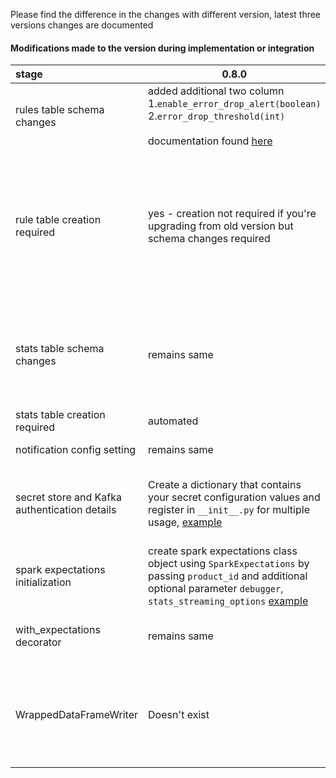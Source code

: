 Please find the difference in the changes with different version, latest three versions changes are documented

#### Modifications made to the version during implementation or integration



| stage                                         | 0.8.0                                                                                                                                                                                                                                        | 1.0.0                                                                                                                    | 1.2.0                                                                                                 |  
|:----------------------------------------------|----------------------------------------------------------------------------------------------------------------------------------------------------------------------------------------------------------------------------------------------|--------------------------------------------------------------------------------------------------------------------------|-------------------------------------------------------------------------------------------------------|
| rules table schema changes                    | added additional two column <br> 1.`enable_error_drop_alert(boolean)` <br> 2.`error_drop_threshold(int)` <br><br> documentation found [here](https://engineering.nike.com/spark-expectations/0.8.1/getting-started/setup/)                  | Remains same                                                                                                             | Remains same                                                                                          |                                             
| rule table creation required                  | yes - creation not required if you're upgrading from old version but schema changes required                                                                                                                                                 | yes - creation not required if you're upgrading from old version but schema changes required                             | Remains same. Additionally dq rules dynamically updates based on the parameter passed from externally |   
| stats table schema changes                    | remains same                                                                                                                                                                                                                                 | Remains Same                                                                                                             | Remains same. Additionally all row dq rules stats get in row dq rules summary                         |                              
| stats table creation required                 | automated                                                                                                                                                                                                                                    | Remains Same                                                                                                             | Remains same                                                                                          |
| notification config setting                   | remains same                                                                                                                                                                                                                                 | Remains Same                                                                                                             | Remains same                                                                                          |
| secret store and Kafka authentication details | Create a dictionary that contains your secret configuration values and register in `__init__.py` for multiple usage, [example](https://engineering.nike.com/spark-expectations/0.8.1/examples/)                                              | Remains Same. You can disable streaming if needed, in SparkExpectations class                                            | Remains same                                                                                          |
| spark expectations initialization             | create spark expectations class object using `SparkExpectations` by passing `product_id` and additional optional parameter `debugger`, `stats_streaming_options`  [example](https://engineering.nike.com/spark-expectations/0.8.1/examples/) | New arguments are added. Please follow this - [example](https://engineering.nike.com/spark-expectations/1.0.0/examples/) | Remains same                                                                                          |
| with_expectations decorator                   | remains same                                                                                                                                                                                                                                 | New arguments are added. Please follow this - [example](https://engineering.nike.com/spark-expectations/1.0.0/examples/) | Remains same                                                                                          |
| WrappedDataFrameWriter                        | Doesn't exist                                                                                                                                                                                                                                | This is new and users need to provider the writer object to record the spark conf that need to be used while writing - [example](https://engineering.nike.com/spark-expectations/1.0.0/examples/)  | Remains same                                                                                          |


  
